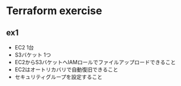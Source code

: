 # Terraform exercise

## ex1

- EC2 1台
- S3バケット 1つ
- EC2からS3バケットへIAMロールでファイルアップロードできること
- EC2はオートリカバリで自動復旧できること
- セキュリティグループを設定すること